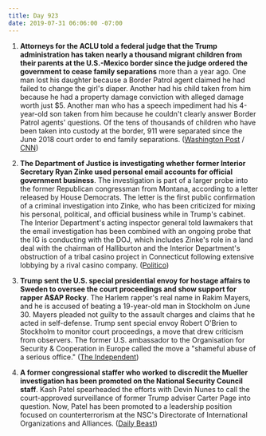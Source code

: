 ```yaml
---
title: Day 923
date: 2019-07-31 06:06:00 -07:00
---
```


1. **Attorneys for the ACLU told a federal judge that the Trump administration has taken nearly a thousand migrant children from their parents at the U.S.-Mexico border since the judge ordered the government to cease family separations** more than a year ago. One man lost his daughter because a Border Patrol agent claimed he had failed to change the girl's diaper. Another had his child taken from him because he had a property damage conviction with alleged damage worth just $5. Another man who has a speech impediment had his 4-year-old son taken from him because he couldn't clearly answer Border Patrol agents' questions. Of the tens of thousands of children who have been taken into custody at the border, 911 were separated since the June 2018 court order to end family separations. ([Washington Post](https://www.washingtonpost.com/immigration/aclu-us-has-taken-nearly-1000-child-migrants-from-their-parents-since-judge-ordered-stop-to-border-separations/2019/07/30/bde452d8-b2d5-11e9-8949-5f36ff92706e_story.html?utm_term=.9267135aae20) / [CNN](https://www.cnn.com/2019/07/30/politics/900-children-separated-border/index.html))

2. **The Department of Justice is investigating whether former Interior Secretary Ryan Zinke used personal email accounts for official government business**. The investigation is part of a larger probe into the former Republican congressman from Montana, according to a letter released by House Democrats. The letter is the first public confirmation of a criminal investigation into Zinke, who has been criticized for mixing his personal, political, and official business while in Trump's cabinet. The Interior Department's acting inspector general told lawmakers that the email investigation has been combined with an ongoing probe that the IG is conducting with the DOJ, which includes Zinke's role in a land deal with the chairman of Halliburton and the Interior Department's obstruction of a tribal casino project in Connecticut following extensive lobbying by a rival casino company. ([Politico](https://www.politico.com/story/2019/07/30/zinke-email-justice-energy-1627744))

3. **Trump sent the U.S. special presidential envoy for hostage affairs to Sweden to oversee the court proceedings and show support for rapper A$AP Rocky**. The Harlem rapper's real name in Rakim Mayers, and he is accused of beating a 19-year-old man in Stockholm on June 30. Mayers pleaded not guilty to the assault charges and claims that he acted in self-defense. Trump sent special envoy Robert O'Brien to Stockholm to monitor court proceedings, a move that drew criticism from observers. The former U.S. ambassador to the Organisation for Security & Cooperation in Europe called the move a "shameful abuse of a serious office." ([The Independent](https://www.independent.co.uk/news/world/americas/us-politics/trump-asap-rocky-trial-sweden-stockholm-assault-hostage-robert-obrien-a9029091.html))

4. **A former congressional staffer who worked to discredit the Mueller investigation has been promoted on the National Security Council staff**. Kash Patel spearheaded the efforts with Devin Nunes to call the court-approved surveillance of former Trump adviser Carter Page into question. Now, Patel has been promoted to a leadership position focused on counterterrorism at the NSC's Directorate of International Organizations and Alliances. ([Daily Beast](https://www.thedailybeast.com/kash-patel-devin-nunes-ally-who-fought-russia-probe-gets-senior-white-house-national-security-job))